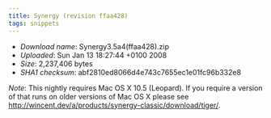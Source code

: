 ```yaml
---
title: Synergy (revision ffaa428)
tags: snippets
---
```


-   _Download name_: Synergy3.5a4(ffaa428).zip
-   _Uploaded_: Sun Jan 13 18:27:44 +0100 2008
-   _Size_: 2,237,406 bytes
-   _SHA1 checksum_: abf2810ed8066d4e743c7655ec1e01fc96b332e8

_Note_: This nightly requires Mac OS X 10.5 (Leopard). If you require a version of that runs on older versions of Mac OS X please see <http://wincent.dev/a/products/synergy-classic/download/tiger/>.
